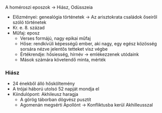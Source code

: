 A homéroszi eposzok -> Hiász, Odüsszeia
- Előzményei: genealógia történetek -> Az arisztokrata családok őseiről szóló történetek
- Kr. e. 8. század
- Műfaj: eposz
	- Verses formájú, nagy epikai műfaj
	- Hőse: rendkívüli képességű ember, aki nagy, egy egész közösség sorsára nézve jelentős tetteket visz végbe
	- Értékrendje: hősiesség, hírnév -> emlékezzenek utódaink
	- Mások számára követendő minta, mérték

### Hiász

- 24 énekből álló hősköltemény
- A trójai háború utolsó 52 napját mondja el
- Kiindulópont: Akhileusz haragja
	- A görög táborban dögvész pusztít
	- Agomenán megsérti Apollónt -> Konfliktusba kerül Akhilleusszal
